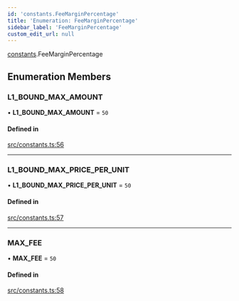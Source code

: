 ```yaml
---
id: 'constants.FeeMarginPercentage'
title: 'Enumeration: FeeMarginPercentage'
sidebar_label: 'FeeMarginPercentage'
custom_edit_url: null
---
```


[constants](../namespaces/constants.md).FeeMarginPercentage

## Enumeration Members

### L1_BOUND_MAX_AMOUNT

• **L1_BOUND_MAX_AMOUNT** = `50`

#### Defined in

[src/constants.ts:56](https://github.com/starknet-io/starknet.js/blob/v6.11.0/src/constants.ts#L56)

---

### L1_BOUND_MAX_PRICE_PER_UNIT

• **L1_BOUND_MAX_PRICE_PER_UNIT** = `50`

#### Defined in

[src/constants.ts:57](https://github.com/starknet-io/starknet.js/blob/v6.11.0/src/constants.ts#L57)

---

### MAX_FEE

• **MAX_FEE** = `50`

#### Defined in

[src/constants.ts:58](https://github.com/starknet-io/starknet.js/blob/v6.11.0/src/constants.ts#L58)
